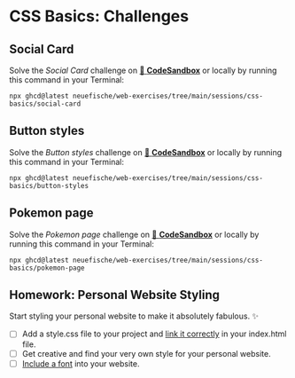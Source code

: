 # CSS Basics: Challenges

## Social Card

Solve the _Social Card_ challenge on
[🔗 **CodeSandbox**](https://codesandbox.io/s/github/neuefische/web-exercises/tree/main/sessions/css-basics/social-card?file=/README.md)
or locally by running this command in your Terminal:

```
npx ghcd@latest neuefische/web-exercises/tree/main/sessions/css-basics/social-card
```

## Button styles

Solve the _Button styles_ challenge on
[🔗 **CodeSandbox**](https://codesandbox.io/s/github/neuefische/web-exercises/tree/main/sessions/css-basics/button-styles?file=/css/styles.css)
or locally by running this command in your Terminal:

```
npx ghcd@latest neuefische/web-exercises/tree/main/sessions/css-basics/button-styles
```

## Pokemon page

Solve the _Pokemon page_ challenge on
[🔗 **CodeSandbox**](https://codesandbox.io/s/github/neuefische/web-exercises/tree/main/sessions/css-basics/pokemon-page?file=/css/styles.css:980-1001)
or locally by running this command in your Terminal:

```
npx ghcd@latest neuefische/web-exercises/tree/main/sessions/css-basics/pokemon-page
```

## Homework: Personal Website Styling

Start styling your personal website to make it absolutely fabulous. ✨

- [ ] Add a style.css file to your project and [link it correctly](#linking-stylesheets) in your
      index.html file.
- [ ] Get creative and find your very own style for your personal website.
- [ ] [Include a font](#styling-fonts) into your website.

